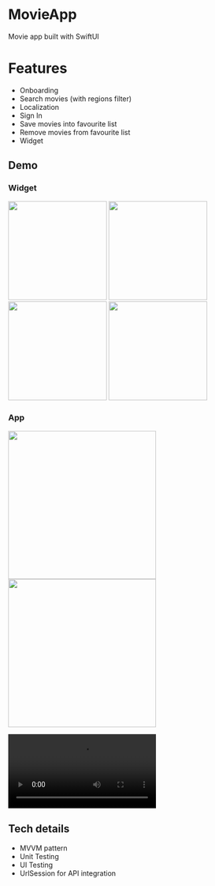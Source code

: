 # MovieApp
Movie app built with SwiftUI

# Features
- Onboarding
- Search movies (with regions filter)
- Localization
- Sign In
- Save movies into favourite list
- Remove movies from favourite list
- Widget

## Demo

### Widget
 <p float="left">
     <img src="https://user-images.githubusercontent.com/36991424/172134362-0b15e38f-da4f-4f55-a551-72a480bed6f0.gif" width="200" />
     <img src="https://user-images.githubusercontent.com/36991424/172131959-acb9b4ab-78d9-4b02-8a6b-1ccb9bf9c38f.png" width="200" />
     <img src="https://user-images.githubusercontent.com/36991424/172132000-6a47c40e-f00a-4e6b-b99a-22b5c167734a.png" width="200" />
     <img src="https://user-images.githubusercontent.com/36991424/172132008-e9f6af36-fc8c-4033-b5c2-13780e0aff3c.png" width="200" />
</p>

### App
 <p float="left">
 <img src="https://user-images.githubusercontent.com/36991424/170828822-4bb06ae6-da84-4895-bc35-b9a385bff828.gif" width="300" />
 <img src="https://user-images.githubusercontent.com/36991424/171419202-ea1dadc5-f8e2-4f1f-b452-ab51cbc8c888.gif" width="300" />
</p>

<video src="https://user-images.githubusercontent.com/36991424/172018145-afa1d94b-3284-44d2-a899-579abb28b382.mp4" width="300" alt="SearchFiltering"></video>


## Tech details
- MVVM pattern
- Unit Testing
- UI Testing
- UrlSession for API integration
